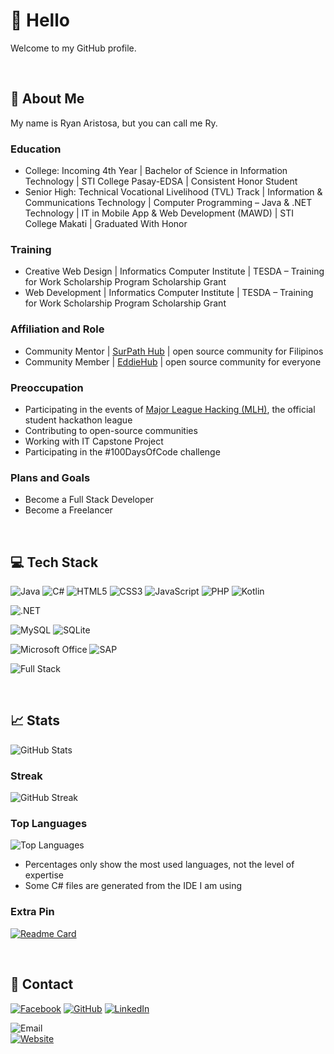 # 👋 Hello

Welcome to my GitHub profile.

<br>

## 📙 About Me

My name is Ryan Aristosa, but you can call me Ry.

### Education

- College: Incoming 4th Year | Bachelor of Science in Information Technology | STI College Pasay-EDSA | Consistent Honor Student
- Senior High: Technical Vocational Livelihood (TVL) Track | Information & Communications Technology | Computer Programming – Java & .NET Technology | IT in Mobile App & Web Development (MAWD) | STI College Makati | Graduated With Honor

### Training

- Creative Web Design | Informatics Computer Institute | TESDA – Training for Work Scholarship Program Scholarship Grant
- Web Development | Informatics Computer Institute | TESDA – Training for Work Scholarship Program Scholarship Grant

### Affiliation and Role

- Community Mentor | <a href="https://github.com/SurPathHub">SurPath Hub</a> | open source community for Filipinos
- Community Member | <a href="https://github.com/EddieHubCommunity">EddieHub</a> | open source community for everyone

### Preoccupation

- Participating in the events of <a href="https://mlh.io/">Major League Hacking (MLH)</a>, the official student hackathon league
- Contributing to open-source communities
- Working with IT Capstone Project
- Participating in the #100DaysOfCode challenge

<!--It is a very wonderful experience to meet various persons with the same interests and goals as me, as well as to explore and learn with them.-->

<!--### Motto

- 👍 Work smarter, not harder
- ✔️💯 Work smarter, **and** harder-->

### Plans and Goals

- Become a Full Stack Developer
- Become a Freelancer

<!--### Additional

Exploring motivates me in various ways. That is why I seek to learn something whenever I have the opportunity. And since I have a great sense of responsibility, I always tend to make a progress everyday, or every other day. However, I make sure to implement work-life balance in order for me to have rest, personal, and leisure time, and to take care of my health.-->

<br>

## 💻 Tech Stack

![Java](https://img.shields.io/badge/java-007396?style=for-the-badge&logo=java&logoColor=white)
![C#](https://img.shields.io/badge/c_sharp-239120?style=for-the-badge&logo=csharp&logoColor=white)
![HTML5](https://img.shields.io/badge/html5-E34F26?style=for-the-badge&logo=html5&logoColor=white)
![CSS3](https://img.shields.io/badge/css3-1572B6?style=for-the-badge&logo=css3&logoColor=white)
![JavaScript](https://img.shields.io/badge/javascript-F7DF1E?style=for-the-badge&logo=javascript&logoColor=black)
![PHP](https://img.shields.io/badge/php-777BB4?style=for-the-badge&logo=php&logoColor=white)
![Kotlin](https://img.shields.io/badge/kotlin-0095D5?style=for-the-badge&logo=kotlin&logoColor=white)

![.NET](https://img.shields.io/badge/.net-512BD4?style=for-the-badge&logo=dotnet&logoColor=white)

![MySQL](https://img.shields.io/badge/mysql-4479A1?style=for-the-badge&logo=mysql&logoColor=white)
![SQLite](https://img.shields.io/badge/sqlite-003B57?style=for-the-badge&logo=sqlite&logoColor=white)

![Microsoft Office](https://img.shields.io/badge/microsoft_office-D83B01?style=for-the-badge&logo=microsoftoffice&logoColor=white)
![SAP](https://img.shields.io/badge/sap-0FAAFF?style=for-the-badge&logo=sap&logoColor=white)

![Full Stack](https://img.shields.io/badge/full_stack-wamp-AAAAAA?style=for-the-badge)

<br>

## 📈 Stats

![GitHub Stats](https://github-readme-stats.vercel.app/api?username=rynrsts&show_icons=true&theme=react)

### Streak

![GitHub Streak](https://github-readme-streak-stats.herokuapp.com/?user=rynrsts&theme=react)

### Top Languages

![Top Languages](https://github-readme-stats.vercel.app/api/top-langs/?username=rynrsts&theme=react&layout=compact)

- Percentages only show the most used languages, not the level of expertise
- Some C# files are generated from the IDE I am using

### Extra Pin

[![Readme Card](https://github-readme-stats.vercel.app/api/pin/?username=rynrsts&show_owner=rynrsts&theme=react&repo=Programs)](https://github.com/rynrsts/Programs)

<br>

## 📱 Contact

[![Facebook](https://img.shields.io/badge/facebook-1877F2?style=for-the-badge&logo=facebook&logoColor=white)](https://web.facebook.com/rynrsts)
[![GitHub](https://img.shields.io/badge/github-181717?style=for-the-badge&logo=github&logoColor=white)](https://github.com/rynrsts)
[![LinkedIn](https://img.shields.io/badge/linkedin-0A66C2?style=for-the-badge&logo=linkedin&logoColor=white)](https://www.linkedin.com/in/ryan-aristosa-a5a869216)

![Email](https://img.shields.io/badge/email-ryanaristosa@outlook.com-AAAAAA?style=for-the-badge) <br>
[![Website](https://img.shields.io/badge/website-rynrsts-AAAAAA?style=for-the-badge)](https://rynrsts.github.io/)
